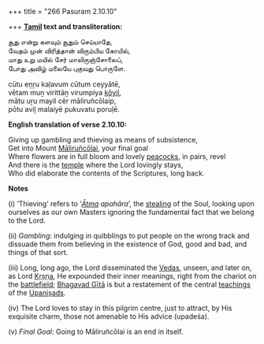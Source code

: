 +++
title = "266 Pasuram 2.10.10"

+++
**[Tamil](/definition/tamil#history "show Tamil definitions") text and transliteration:**

சூது என்று களவும் சூதும் செய்யாதே,  
வேதம் முன் விரித்தான் விரும்பிய கோயில்,  
மாது உறு மயில் சேர் மாலிருஞ்சோலைப்,  
போது அவிழ் மலையே புகுவது பொருளே.

cūtu eṉṟu kaḷavum cūtum ceyyātē,  
vētam muṉ virittāṉ virumpiya [kōyil](/definition/koyil#history "show kōyil definitions"),  
mātu uṟu mayil cēr māliruñcōlaip,  
pōtu aviḻ malaiyē pukuvatu poruḷē.

**English translation of verse 2.10.10:**

Giving up gambling and thieving as means of subsistence,  
Get into Mount [Māliruñcōlai](/definition/maliruncolai#vaishnavism "show Māliruñcōlai definitions"), your final goal  
Where flowers are in full bloom and lovely [peacocks](/definition/peacock#history "show peacocks definitions"), in pairs, revel  
And there is the [temple](/definition/temple#history "show temple definitions") where the Lord lovingly stays,  
Who did elaborate the contents of the Scriptures, long back.

**Notes**

\(i\) ‘Thieving’ refers to ‘*[Ātma](/definition/atman#vaishnavism "show Ātma definitions") apahāra*’, the [stealing](/definition/stealing#history "show stealing definitions") of the Soul, looking upon ourselves as our own Masters ignoring the fundamental fact that we belong to the Lord.

\(ii\) *Gambling*: indulging in quibblings to put people on the wrong track and dissuade them from believing in the existence of God, good and bad, and things of that sort.

\(iii\) Long, long ago, the Lord disseminated the [Vedas](/definition/veda#vaishnavism "show Vedas definitions"), unseen, and later on, as Lord [Kṛṣṇa](/definition/krishna#vaishnavism "show Kṛṣṇa definitions"), He expounded their inner meanings, right from the chariot on the [battlefield](/definition/battle-field#history "show battlefield definitions"); [Bhagavad Gītā](/definition/bhagavad-gita#vaishnavism "show Bhagavad Gītā definitions") is but a restatement of the central [teachings](/definition/teaching#history "show teachings definitions") of the [Upaniṣads](/definition/upanishad#vaishnavism "show Upaniṣads definitions").

\(iv\) The Lord loves to stay in this pilgrim centre, just to attract, by His exquisite charm, those not amenable to His advice (upadeśa).

\(v\) *Final Goal*: Going to Māliruñcōlai is an end in itself.


